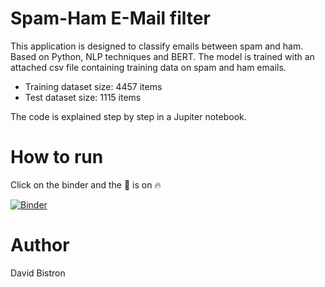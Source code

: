 # Spam-Ham E-Mail filter

This application is designed to classify emails between spam and ham. Based on Python, NLP techniques and BERT. The model is trained with an attached csv file containing training data on spam and ham emails.

- Training dataset size: 4457 items 
- Test dataset size: 1115 items

The code is explained step by step in a Jupiter notebook. 

# How to run

Click on the binder and the :shit: is on :fire:

[![Binder](https://mybinder.org/badge_logo.svg)](https://mybinder.org/v2/gh/DavidBistron/E-Mail-Filter/HEAD?labpath=spam_ham.ipynb)

# Author

David Bistron
